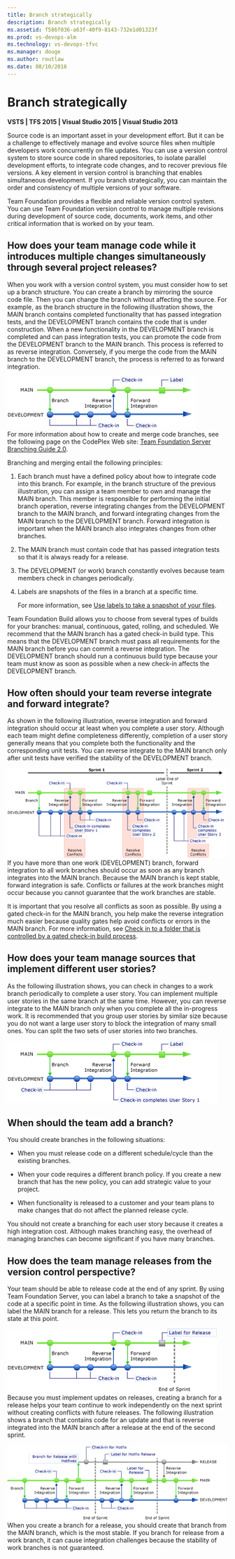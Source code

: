```yaml
---
title: Branch strategically
description: Branch strategically
ms.assetid: f586f036-a63f-40f9-8143-732e1d01323f
ms.prod: vs-devops-alm
ms.technology: vs-devops-tfvc
ms.manager: douge
ms.author: routlaw
ms.date: 08/10/2016
---
```


# Branch strategically

**VSTS | TFS 2015 | Visual Studio 2015 | Visual Studio 2013**

Source code is an important asset in your development effort. But it can be a challenge to effectively manage and evolve source files when multiple developers work concurrently on file updates. You can use a version control system to store source code in shared repositories, to isolate parallel development efforts, to integrate code changes, and to recover previous file versions. A key element in version control is branching that enables simultaneous development. If you branch strategically, you can maintain the order and consistency of multiple versions of your software.

Team Foundation provides a flexible and reliable version control system. You can use Team Foundation version control to manage multiple revisions during development of source code, documents, work items, and other critical information that is worked on by your team. 

## How does your team manage code while it introduces multiple changes simultaneously through several project releases?

When you work with a version control system, you must consider how to set up a branch structure. You can create a branch by mirroring the source code file. Then you can change the branch without affecting the source. For example, as the branch structure in the following illustration shows, the MAIN branch contains completed functionality that has passed integration tests, and the DEVELOPMENT branch contains the code that is under construction. When a new functionality in the DEVELOPMENT branch is completed and can pass integration tests, you can promote the code from the DEVELOPMENT branch to the MAIN branch. This process is referred to as reverse integration. Conversely, if you merge the code from the MAIN branch to the DEVELOPMENT branch, the process is referred to as forward integration.

![Main Branch](_img/branch-strategically/IC372280.png)   
   For more information about how to create and merge code branches, see the following page on the CodePlex Web site: [Team Foundation Server Branching Guide 2.0](http://go.microsoft.com/fwlink/?LinkId=178567).

Branching and merging entail the following principles:

1.  Each branch must have a defined policy about how to integrate code into this branch. For example, in the branch structure of the previous illustration, you can assign a team member to own and manage the MAIN branch. This member is responsible for performing the initial branch operation, reverse integrating changes from the DEVELOPMENT branch to the MAIN branch, and forward integrating changes from the MAIN branch to the DEVELOPMENT branch. Forward integration is important when the MAIN branch also integrates changes from other branches.

2.  The MAIN branch must contain code that has passed integration tests so that it is always ready for a release.

3.  The DEVELOPMENT (or work) branch constantly evolves because team members check in changes periodically.

4.  Labels are snapshots of the files in a branch at a specific time.

    For more information, see [Use labels to take a snapshot of your files](use-labels-take-snapshot-your-files.md).

Team Foundation Build allows you to choose from several types of builds for your branches: manual, continuous, gated, rolling, and scheduled. We recommend that the MAIN branch has a gated check-in build type. This means that the DEVELOPMENT branch must pass all requirements for the MAIN branch before you can commit a reverse integration. The DEVELOPMENT branch should run a continuous build type because your team must know as soon as possible when a new check-in affects the DEVELOPMENT branch.

## How often should your team reverse integrate and forward integrate?

As shown in the following illustration, reverse integration and forward integration should occur at least when you complete a user story. Although each team might define completeness differently, completion of a user story generally means that you complete both the functionality and the corresponding unit tests. You can reverse integrate to the MAIN branch only after unit tests have verified the stability of the DEVELOPMENT branch.

![Branch across two sprints](_img/branch-strategically/IC378600.png)   
If you have more than one work (DEVELOPMENT) branch, forward integration to all work branches should occur as soon as any branch integrates into the MAIN branch. Because the MAIN branch is kept stable, forward integration is safe. Conflicts or failures at the work branches might occur because you cannot guarantee that the work branches are stable.

It is important that you resolve all conflicts as soon as possible. By using a gated check-in for the MAIN branch, you help make the reverse integration much easier because quality gates help avoid conflicts or errors in the MAIN branch. For more information, see [Check in to a folder that is controlled by a gated check-in build process](check-folder-controlled-by-gated-check-build-process.md).

## How does your team manage sources that implement different user stories?

As the following illustration shows, you can check in changes to a work branch periodically to complete a user story. You can implement multiple user stories in the same branch at the same time. However, you can reverse integrate to the MAIN branch only when you complete all the in-progress work. It is recommended that you group user stories by similar size because you do not want a large user story to block the integration of many small ones. You can split the two sets of user stories into two branches.

![Check-in Completes User story](_img/branch-strategically/IC378601.png)

## When should the team add a branch?

You should create branches in the following situations:

-   When you must release code on a different schedule/cycle than the existing branches.

-   When your code requires a different branch policy. If you create a new branch that has the new policy, you can add strategic value to your project.

-   When functionality is released to a customer and your team plans to make changes that do not affect the planned release cycle.

You should not create a branching for each user story because it creates a high integration cost. Although makes branching easy, the overhead of managing branches can become significant if you have many branches.

## How does the team manage releases from the version control perspective?

Your team should be able to release code at the end of any sprint. By using Team Foundation Server, you can label a branch to take a snapshot of the code at a specific point in time. As the following illustration shows, you can label the MAIN branch for a release. This lets you return the branch to its state at this point.

![Label a branch to take a snapshot of the code](_img/branch-strategically/IC372284.png)   
Because you must implement updates on releases, creating a branch for a release helps your team continue to work independently on the next sprint without creating conflicts with future releases. The following illustration shows a branch that contains code for an update and that is reverse integrated into the MAIN branch after a release at the end of the second sprint.

![Reverse integrate a branch that contains update](_img/branch-strategically/IC379434.png)   
When you create a branch for a release, you should create that branch from the MAIN branch, which is the most stable. If you branch for release from a work branch, it can cause integration challenges because the stability of work branches is not guaranteed.
